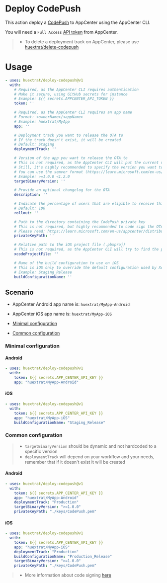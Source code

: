 # Deploy CodePush

This action deploy a [CodePush](https://learn.microsoft.com/en-us/appcenter/distribution/codepush/) to AppCenter using the AppCenter CLI.

You will need a `Full Access` [API token](https://learn.microsoft.com/en-us/appcenter/api-docs/#creating-an-app-center-user-api-token) from AppCenter.

> - To delete a deployment track on AppCenter, please use [huextrat/delete-codepush](https://github.com/marketplace/actions/delete-codepush)

# Usage

<!-- start usage -->
```yaml
- uses: huextrat/deploy-codepush@v1
  with:
    # Required, as the AppCenter CLI requires authentication
    # Make it secure, using GitHub secrets for instance
    # Example: ${{ secrets.APPCENTER_API_TOKEN }}
    token: ''

    # Required, as the AppCenter CLI requires an app name
    # Format: <ownerName>/<appName>
    # Example: huextrat/MyApp
    app: ''

    # Deployment track you want to release the OTA to
    # If the track doesn't exist, it will be created
    # Default: Staging
    deploymentTrack: ''

    # Version of the app you want to release the OTA to
    # This is not required, as the AppCenter CLI will put the current version of the app as default
    # Still, it's highly recommended to specify the version you want to release the OTA to
    # You can use the semver format (https://learn.microsoft.com/en-us/appcenter/distribution/codepush/cli#target-binary-version-parameter)
    # Example: >=1.0.0 <1.2.0
    targetBinaryVersion: ''

    # Provide an optional changelog for the OTA
    description: ''

    # Indicate the percentage of users that are eligible to receive this update
    # Default: 100
    rollout: ''

    # Path to the directory containing the CodePush private key
    # This is not required, but highly recommended to code sign the OTA
    # Please read: https://learn.microsoft.com/en-us/appcenter/distribution/codepush/cli#code-signing
    privateKeyPath: ''

    # Relative path to the iOS project file (.pbxproj)
    # This is not required, as the AppCenter CLI will try to find the project file by itself
    xcodeProjectFile: ''

    # Name of the build configuration to use on iOS
    # This is iOS only to override the default configuration used by Xcode
    # Example: Staging_Release
    buildConfigurationName: ''
```
<!-- end usage -->

## Scenario

- AppCenter Android app name is: `huextrat/MyApp-Android`
- AppCenter iOS app name is: `huextrat/MyApp-iOS`


- [Minimal configuration](#Minimal-configuration)
- [Common configuration](#Common-configuration)

### Minimal configuration

#### Android
```yaml
- uses: huextrat/deploy-codepush@v1
  with:
    token: ${{ secrets.APP_CENTER_API_KEY }}
    app: "huextrat/MyApp-Android"
```

#### iOS
```yaml
- uses: huextrat/deploy-codepush@v1
  with:
    token: ${{ secrets.APP_CENTER_API_KEY }}
    app: "huextrat/MyApp-iOS"
    buildConfigurationName: "Staging_Release"
```

### Common configuration

> - `targetBinaryVersion` should be dynamic and not hardcoded to a specific version
> - `deploymentTrack` will depend on your workflow and your needs, remember that if it doesn't exist it will be created

#### Android
```yaml
- uses: huextrat/deploy-codepush@v1
  with:
    token: ${{ secrets.APP_CENTER_API_KEY }}
    app: "huextrat/MyApp-Android"
    deploymentTrack: "Production"
    targetBinaryVersion: ">=1.0.0"
    privateKeyPath: "./keys/CodePush.pem"
```

#### iOS
```yaml
- uses: huextrat/deploy-codepush@v1
  with:
    token: ${{ secrets.APP_CENTER_API_KEY }}
    app: "huextrat/MyApp-iOS"
    deploymentTrack: "Production"
    buildConfigurationName: "Production_Release"
    targetBinaryVersion: ">=1.0.0"
    privateKeyPath: "./keys/CodePush.pem"
```

> - More information about code signing [here](https://learn.microsoft.com/en-us/appcenter/distribution/codepush/cli#code-signing)
